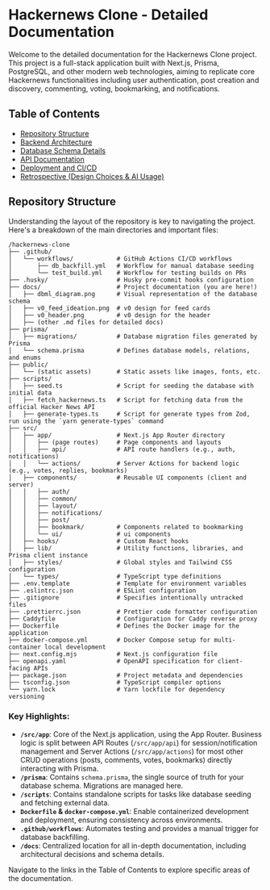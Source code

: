 # Hackernews Clone - Detailed Documentation

Welcome to the detailed documentation for the Hackernews Clone project. This project is a full-stack application built with Next.js, Prisma, PostgreSQL, and other modern web technologies, aiming to replicate core Hackernews functionalities including user authentication, post creation and discovery, commenting, voting, bookmarking, and notifications.

## Table of Contents

- [Repository Structure](#repository-structure)
- [Backend Architecture](./backend_architecture.md)
- [Database Schema Details](./database_schema.md)
- [API Documentation](./api_documentation.md)
- [Deployment and CI/CD](./deployment_and_cicd.md)
- [Retrospective (Design Choices & AI Usage)](./retrospective.md)

## Repository Structure

Understanding the layout of the repository is key to navigating the project. Here's a breakdown of the main directories and important files:

```
/hackernews-clone
├── .github/
│   └── workflows/            # GitHub Actions CI/CD workflows
│       ├── db_backfill.yml   # Workflow for manual database seeding
│       └── test_build.yml    # Workflow for testing builds on PRs
├── .husky/                   # Husky pre-commit hooks configuration
├── docs/                     # Project documentation (you are here!)
│   ├── dbml_diagram.png      # Visual representation of the database schema
│   ├── v0_feed_ideation.png  # v0 design for feed cards
│   ├── v0_header.png         # v0 design for the header
│   ├── (other .md files for detailed docs)
├── prisma/
│   ├── migrations/           # Database migration files generated by Prisma
│   └── schema.prisma         # Defines database models, relations, and enums
├── public/
│   └── (static assets)       # Static assets like images, fonts, etc.
├── scripts/
│   ├── seed.ts               # Script for seeding the database with initial data
│   ├── fetch_hackernews.ts   # Script for fetching data from the official Hacker News API
│   ├── generate-types.ts     # Script for generate types from Zod, run using the `yarn generate-types` command
├── src/
│   ├── app/                  # Next.js App Router directory
│   │   ├── (page routes)     # Page components and layouts
│   │   ├── api/              # API route handlers (e.g., auth, notifications)
│   │   └── actions/          # Server Actions for backend logic (e.g., votes, replies, bookmarks)
│   ├── components/           # Reusable UI components (client and server)
│   │   ├── auth/
│   │   ├── common/
│   │   ├── layout/
│   │   ├── notifications/
│   │   ├── post/
│   │   ├── bookmark/         # Components related to bookmarking
│   │   └── ui/               # ui components
│   ├── hooks/                # Custom React hooks
│   ├── lib/                  # Utility functions, libraries, and Prisma client instance
│   ├── styles/               # Global styles and Tailwind CSS configuration
│   └── types/                # TypeScript type definitions
├── .env.template             # Template for environment variables
├── .eslintrc.json            # ESLint configuration
├── .gitignore                # Specifies intentionally untracked files
├── .prettierrc.json          # Prettier code formatter configuration
├── Caddyfile                 # Configuration for Caddy reverse proxy
├── Dockerfile                # Defines the Docker image for the application
├── docker-compose.yml        # Docker Compose setup for multi-container local development
├── next.config.mjs           # Next.js configuration file
├── openapi.yaml              # OpenAPI specification for client-facing APIs
├── package.json              # Project metadata and dependencies
├── tsconfig.json             # TypeScript compiler options
└── yarn.lock                 # Yarn lockfile for dependency versioning
```

### Key Highlights:

*   **`/src/app`**: Core of the Next.js application, using the App Router. Business logic is split between API Routes (`/src/app/api`) for session/notification management and Server Actions (`/src/app/actions`) for most other CRUD operations (posts, comments, votes, bookmarks) directly interacting with Prisma.
*   **`/prisma`**: Contains `schema.prisma`, the single source of truth for your database schema. Migrations are managed here.
*   **`/scripts`**: Contains standalone scripts for tasks like database seeding and fetching external data.
*   **`Dockerfile` & `docker-compose.yml`**: Enable containerized development and deployment, ensuring consistency across environments.
*   **`.github/workflows`**: Automates testing and provides a manual trigger for database backfilling.
*   **`/docs`**: Centralized location for all in-depth documentation, including architectural decisions and schema details.

Navigate to the links in the Table of Contents to explore specific areas of the documentation. 